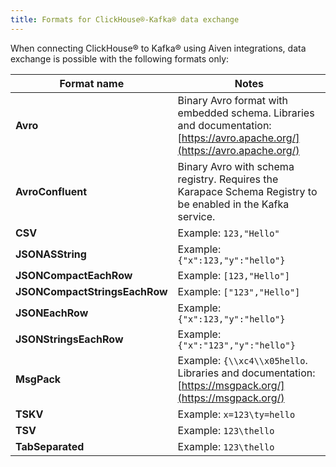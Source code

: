 ```yaml
---
title: Formats for ClickHouse®-Kafka® data exchange
---
```


When connecting ClickHouse® to Kafka® using Aiven integrations, data
exchange is possible with the following formats only:

| Format name                   | Notes                                                                                                                      |
| ----------------------------- | -------------------------------------------------------------------------------------------------------------------------- |
| **Avro**                      | Binary Avro format with embedded schema. Libraries and documentation: [https://avro.apache.org/](https://avro.apache.org/) |
| **AvroConfluent**             | Binary Avro with schema registry. Requires the Karapace Schema Registry to be enabled in the Kafka service.                |
| **CSV**                       | Example: `123,"Hello"`                                                                                                     |
| **JSONASString**              | Example: `{"x":123,"y":"hello"}`                                                                                           |
| **JSONCompactEachRow**        | Example: `[123,"Hello"]`                                                                                                   |
| **JSONCompactStringsEachRow** | Example: `["123","Hello"]`                                                                                                 |
| **JSONEachRow**               | Example: `{"x":123,"y":"hello"}`                                                                                           |
| **JSONStringsEachRow**        | Example: `{"x":"123","y":"hello"}`                                                                                         |
| **MsgPack**                   | Example: `{\\xc4\\x05hello`. Libraries and documentation: [https://msgpack.org/](https://msgpack.org/)                     |
| **TSKV**                      | Example: `x=123\ty=hello`                                                                                                  |
| **TSV**                       | Example: `123\thello`                                                                                                      |
| **TabSeparated**              | Example: `123\thello`                                                                                                      |
